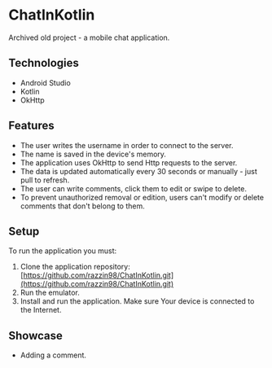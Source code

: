 # ChatInKotlin
Archived old project - a mobile chat application.

## Technologies
- Android Studio
- Kotlin
- OkHttp

## Features
- The user writes the username in order to connect to the server.
- The name is saved in the device's memory.
- The application uses OkHttp to send Http requests to the server.
- The data is updated automatically every 30 seconds or manually - just pull to refresh.
- The user can write comments, click them to edit or swipe to delete.
- To prevent unauthorized removal or edition, users can't modify or delete comments that don't belong to them.

## Setup
To run the application you must:
1. Clone the application repository: [https://github.com/razzin98/ChatInKotlin.git](https://github.com/razzin98/ChatInKotlin.git)
2. Run the emulator.
3. Install and run the application. Make sure Your device is connected to the Internet.

## Showcase
- Adding a comment.

